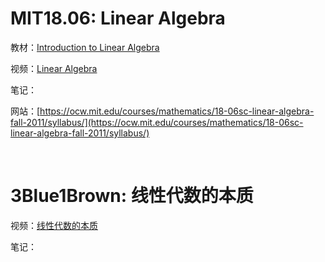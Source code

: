 

# MIT18.06: Linear Algebra 

教材：[Introduction to Linear Algebra](https://www.aliyundrive.com/s/2s7b17jK135)

视频：[Linear Algebra](https://www.bilibili.com/video/BV16Z4y1U7oU/?p=1)

笔记：

网站：[https://ocw.mit.edu/courses/mathematics/18-06sc-linear-algebra-fall-2011/syllabus/](https://ocw.mit.edu/courses/mathematics/18-06sc-linear-algebra-fall-2011/syllabus/)

<br/>


# 3Blue1Brown: 线性代数的本质 

视频：[线性代数的本质](https://www.youtube.com/playlist?list=PLZHQObOWTQDPD3MizzM2xVFitgF8hE_ab)

笔记：